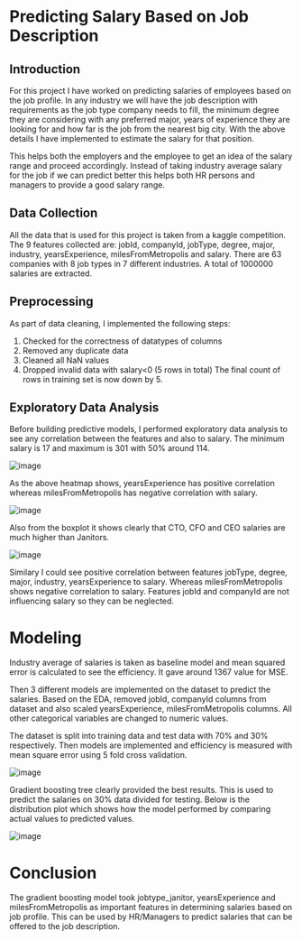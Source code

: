 # Predicting Salary Based on Job Description
## Introduction

For this project I have worked on predicting salaries of employees based on the job profile. In any industry we will have the job description with requirements as the job type company needs to fill, the minimum degree they are considering with any preferred major,  years of experience they are looking for and how far is the job from the nearest big city. With the above details I have implemented to estimate the salary for that position. 

This helps both the employers and the employee to get an idea of the salary range and proceed accordingly. Instead of taking industry average salary for the job if we can predict better this helps both HR persons and managers to provide a good salary range. 

## Data Collection

All the data that is used for this project is taken from a kaggle competition. The 9 features collected are: jobId, companyId, jobType, degree, major, industry, yearsExperience, milesFromMetropolis and salary. There are 63 companies with 8 job types in 7 different industries. A total of 1000000 salaries are extracted.

## Preprocessing

As part of data cleaning, I implemented the following steps:
  1. Checked for the correctness of datatypes of columns
  2. Removed any duplicate data
  3. Cleaned all NaN values
  4. Dropped invalid data with salary<0 (5 rows in total)
The final count of rows in training set is now down by 5.

## Exploratory Data Analysis

Before building predictive models, I performed exploratory data analysis to see any correlation between the features and also to salary. The minimum salary is 17 and maximum is 301 with 50% around 114. 

![image](https://user-images.githubusercontent.com/22568418/110972162-b0521800-8329-11eb-9568-c3638eaa23e9.png)

As the above heatmap shows, yearsExperience has positive correlation whereas milesFromMetropolis has negative correlation with salary.

![image](https://user-images.githubusercontent.com/22568418/110972417-fa3afe00-8329-11eb-9cd1-d1aa19be63d6.png)

Also from the boxplot it shows clearly that CTO, CFO and CEO salaries are much higher than Janitors.

![image](https://user-images.githubusercontent.com/22568418/110972783-6158b280-832a-11eb-8997-6453cafdc1b1.png)

Similary I could see positive correlation between features jobType, degree, major, industry, yearsExperience to salary. Whereas milesFromMetropolis shows negative correlation to salary. Features jobId and companyId are not influencing salary so they can be neglected.

# Modeling

Industry average of salaries is taken as baseline model and mean squared error is calculated to see the efficiency. It gave around 1367 value for MSE.

Then 3 different models are implemented on the dataset to predict the salaries. Based on the EDA, removed jobId, companyId columns from dataset and also scaled yearsExperience, milesFromMetropolis columns. All other categorical variables are changed to numeric values.

The dataset is split into training data and test data with 70% and 30% respectively. Then models are implemented and efficiency is measured with mean square error using 5 fold cross validation.

![image](https://user-images.githubusercontent.com/22568418/110974196-4424e380-832c-11eb-8576-a92959ac1fde.png)

Gradient boosting tree clearly provided the best results. This is used to predict the salaries on 30% data divided for testing. Below is the distribution plot which shows how the model performed by comparing actual values to predicted values.

![image](https://user-images.githubusercontent.com/22568418/110977987-ce6f4680-8330-11eb-91af-9cf6f1d4f8bb.png)

# Conclusion

The gradient boosting model took jobtype_janitor, yearsExperience and milesFromMetropolis as important features in determining salaries based on job profile. This can be used by HR/Managers to predict salaries that can be offered to the job description.
